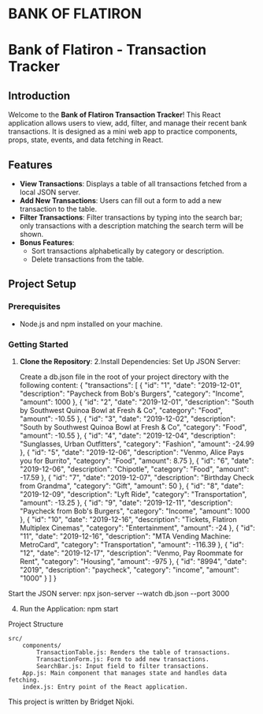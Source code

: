 # BANK OF FLATIRON
# Bank of Flatiron - Transaction Tracker

## Introduction

Welcome to the **Bank of Flatiron Transaction Tracker**! This React application allows users to view, add, filter, and manage their recent bank transactions. It is designed as a mini web app to practice components, props, state, events, and data fetching in React.

## Features

- **View Transactions**: Displays a table of all transactions fetched from a local JSON server.
- **Add New Transactions**: Users can fill out a form to add a new transaction to the table.
- **Filter Transactions**: Filter transactions by typing into the search bar; only transactions with a description matching the search term will be shown.
- **Bonus Features**:
  - Sort transactions alphabetically by category or description.
  - Delete transactions from the table.

## Project Setup

### Prerequisites

- Node.js and npm installed on your machine.

### Getting Started

1. **Clone the Repository**:
2.Install Dependencies: 
 Set Up JSON Server:

    Create a db.json file in the root of your project directory with the following content:
    {
  "transactions": [
    {
      "id": "1",
      "date": "2019-12-01",
      "description": "Paycheck from Bob's Burgers",
      "category": "Income",
      "amount": 1000
    },
    {
      "id": "2",
      "date": "2019-12-01",
      "description": "South by Southwest Quinoa Bowl at Fresh & Co",
      "category": "Food",
      "amount": -10.55
    },
    {
      "id": "3",
      "date": "2019-12-02",
      "description": "South by Southwest Quinoa Bowl at Fresh & Co",
      "category": "Food",
      "amount": -10.55
    },
    {
      "id": "4",
      "date": "2019-12-04",
      "description": "Sunglasses, Urban Outfitters",
      "category": "Fashion",
      "amount": -24.99
    },
    {
      "id": "5",
      "date": "2019-12-06",
      "description": "Venmo, Alice Pays you for Burrito",
      "category": "Food",
      "amount": 8.75
    },
    {
      "id": "6",
      "date": "2019-12-06",
      "description": "Chipotle",
      "category": "Food",
      "amount": -17.59
    },
    {
      "id": "7",
      "date": "2019-12-07",
      "description": "Birthday Check from Grandma",
      "category": "Gift",
      "amount": 50
    },
    {
      "id": "8",
      "date": "2019-12-09",
      "description": "Lyft Ride",
      "category": "Transportation",
      "amount": -13.25
    },
    {
      "id": "9",
      "date": "2019-12-11",
      "description": "Paycheck from Bob's Burgers",
      "category": "Income",
      "amount": 1000
    },
    {
      "id": "10",
      "date": "2019-12-16",
      "description": "Tickets, Flatiron Multiplex Cinemas",
      "category": "Entertainment",
      "amount": -24
    },
    {
      "id": "11",
      "date": "2019-12-16",
      "description": "MTA Vending Machine: MetroCard",
      "category": "Transportation",
      "amount": -116.39
    },
    {
      "id": "12",
      "date": "2019-12-17",
      "description": "Venmo, Pay Roommate for Rent",
      "category": "Housing",
      "amount": -975
    },
    {
      "id": "8994",
      "date": "2019",
      "description": "paycheck",
      "category": "income",
      "amount": "1000"
    }
  ]
}

Start the JSON server:
npx json-server --watch db.json --port 3000

4. Run the Application:
npm start


Project Structure

    src/
        components/
            TransactionTable.js: Renders the table of transactions.
            TransactionForm.js: Form to add new transactions.
            SearchBar.js: Input field to filter transactions.
        App.js: Main component that manages state and handles data fetching.
        index.js: Entry point of the React application.


This project is written by Bridget Njoki.
